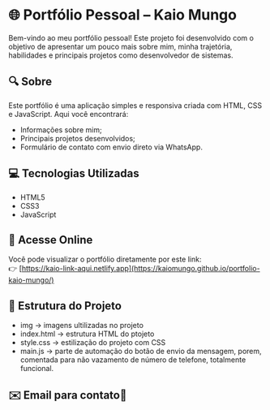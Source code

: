# 🌐 Portfólio Pessoal – Kaio Mungo

Bem-vindo ao meu portfólio pessoal! Este projeto foi desenvolvido com o objetivo de apresentar um pouco mais sobre mim, minha trajetória, habilidades e principais projetos como desenvolvedor de sistemas.

## 🔍 Sobre

Este portfólio é uma aplicação simples e responsiva criada com HTML, CSS e JavaScript. Aqui você encontrará:

- Informações sobre mim;
- Principais projetos desenvolvidos;
- Formulário de contato com envio direto via WhatsApp.

## 💻 Tecnologias Utilizadas

- HTML5
- CSS3
- JavaScript


## 🚀 Acesse Online

Você pode visualizar o portfólio diretamente por este link:  
👉 [https://kaio-link-aqui.netlify.app](https://kaiomungo.github.io/portfolio-kaio-mungo/)

## 📁 Estrutura do Projeto

- img -> imagens ultilizadas no projeto
- index.html -> estrutura HTML do ptojeto
- style.css -> estilização do projeto com CSS
- main.js -> parte de automação do botão de envio da mensagem, porem, comentada para não vazamento de número de telefone, totalmente funcional. 

## ✉️ Email para contato💞

